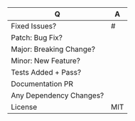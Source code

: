<!--
Before making a PR please make sure to read our contributing guidelines
https://github.com/louisgv/rose/blob/master/documentations/

For issue references: Add a comma-separated list of a [closing word](https://help.github.com/articles/closing-issues-via-commit-messages/) followed by the ticket number fixed by the PR. It should be underlined in the preview if done correctly.
-->

| Q                        | A <!--(Can use an emoji 👍) -->
| ------------------------ | ---
| Fixed Issues?            | #
| Patch: Bug Fix?          |
| Major: Breaking Change?  |
| Minor: New Feature?      |
| Tests Added + Pass?      |
| Documentation PR         |
| Any Dependency Changes?  |
| License                  | MIT

<!-- Describe your changes below in as much detail as possible -->

